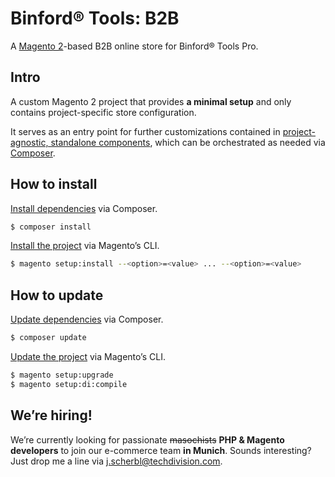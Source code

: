 # Binford® Tools: B2B 

A [Magento 2][1]-based B2B online store for Binford® Tools Pro.

## Intro

A custom Magento 2 project that provides **a minimal setup** and only contains project-specific store configuration.

It serves as an entry point for further customizations contained in [project-agnostic, standalone components][2], which can be orchestrated as needed via [Composer][3].

## How to install

[Install dependencies][4] via Composer.

```sh
$ composer install
```

[Install the project][5] via Magento’s CLI.

```sh
$ magento setup:install --<option>=<value> ... --<option>=<value>
```

## How to update

[Update dependencies][6] via Composer.

```sh
$ composer update
```

[Update the project][7] via Magento’s CLI.

```sh
$ magento setup:upgrade
$ magento setup:di:compile
```

## We’re hiring!

We’re currently looking for passionate ~~masochists~~ **PHP & Magento developers** to join our e-commerce team **in Munich**. Sounds interesting? Just drop me a line via [j.scherbl@techdivision.com][8].

[1]: https://magento.com/products/magento-open-source
[2]: https://github.com/binford-tools/composer
[3]: https://getcomposer.org
[4]: https://getcomposer.org/doc/03-cli.md#install-i
[5]: https://devdocs.magento.com/guides/v2.3/install-gde/install/cli/install-cli-install.html
[6]: https://getcomposer.org/doc/03-cli.md#update-u
[7]: https://devdocs.magento.com/guides/v2.3/install-gde/install/cli/install-cli-subcommands-db-upgr.html
[8]: mailto:j.scherbl@techdivision.com
